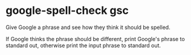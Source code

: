 # google-spell-check gsc

Give Google a phrase and see how they think it should be spelled.

If Google thinks the phrase should be different, print Google's phrase to standard out, otherwise print the input phrase to standard out.
